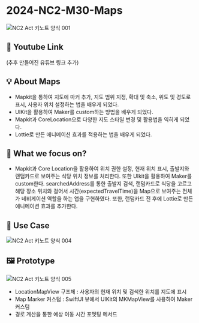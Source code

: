 # 2024-NC2-M30-Maps

![NC2 Act 키노트 양식 001](https://github.com/DeveloperAcademy-POSTECH/2024-NC2-M30-Maps/assets/168837565/13ffb18d-a22d-4d78-97dc-66ba340ed67f)

## 🎥 Youtube Link
(추후 만들어진 유튜브 링크 추가)

## 💡 About Maps
- Mapkit을 통하여 지도에 마커 추가, 지도 범위 지정, 확대 및 축소, 위도 및 경도로 표시, 사용자 위치 설정하는 법을 배우게 되었다.
- UIKit을 활용하여 Maker를 custom하는 방법을 배우게 되었다. 
- Mapkit과 CoreLocation으로 다양한 지도 스타일 변경 및 활용법을 익히게 되었다.
- Lottie로 만든 에니메이션 효과를 적용하는 법을 배우게 되었다.

## 🎯 What we focus on?
- Mapkit과 Core Location을 활용하여 위치 권한 설정, 현재 위치 표시, 출발지와 랜덤카드로 보여주는 식당 위치 정보를 처리한다. 또한 UIkit을 활용하여 Maker를 custom한다. searchedAddress를 통한 출발지 검색, 랜덤카드로 식당을 고르고 해당 장소 위치와 걸어서 시간(expectedTravelTime)을 Map으로 보여주는 전체가 네비게이션 역할을 하는 앱을 구현하였다. 또한, 랜덤카드 전 후에 Lottie로 만든 에니메이션 효과를 추가한다.

## 💼 Use Case
![NC2 Act 키노트 양식 004](https://github.com/DeveloperAcademy-POSTECH/2024-NC2-M30-Maps/assets/168837565/b123b349-c8a1-4597-875b-ca7301bce880)

## 🖼️ Prototype
![NC2 Act 키노트 양식 005](https://github.com/DeveloperAcademy-POSTECH/2024-NC2-M30-Maps/assets/168837565/380466ae-ba0d-4612-b7c8-3e2ca869cb82)

- LocationMapView 구조체 : 사용자의 현재 위치 및 검색한 위치를 지도에 표시
- Map Marker 커스텀 : SwiftUI 뷰에서 UIKit의 MKMapView를 사용하여 Maker 커스텀
- 경로 계산을 통한 예상 이동 시간 포멧팅 메서드
